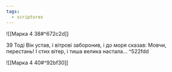 ```yaml
---
tags:
  - scriptures
---
```


![[Марка 4 38#^672c2d]]

39 Тоді Він устав, і вітрові заборонив, і до моря сказав: Мовчи, перестань! І стих вітер, і тиша велика настала... ^522fdd

![[Марка 4 40#^92bf30]]